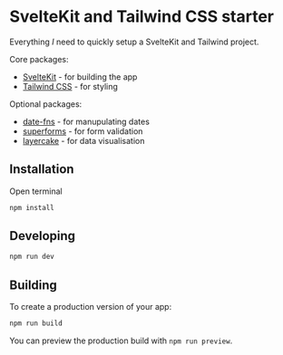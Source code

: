 # SvelteKit and Tailwind CSS starter

Everything _I_ need to quickly setup a SvelteKit and Tailwind project.

Core packages:

- [SvelteKit](https://kit.svelte.dev/) - for building the app
- [Tailwind CSS](https://tailwindcss.com/) - for styling

Optional packages:

- [date-fns](https://date-fns.org/) - for manupulating dates
- [superforms](https://superforms.rocks/) - for form validation
- [layercake](https://layercake.graphics/) - for data visualisation

## Installation

Open terminal

```bash
npm install
```

## Developing

```bash
npm run dev

```

## Building

To create a production version of your app:

```bash
npm run build
```

You can preview the production build with `npm run preview`.
